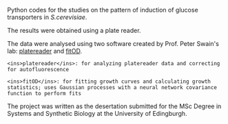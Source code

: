 Python codes for the studies on the pattern of induction of glucose transporters in *S.cerevisiae*.

The results were obtained using a plate reader.

The data were analysed using two software created by Prof. Peter Swain's lab: <ins>platereader</ins> and <ins>fitOD</ins>.

    <ins>platereader</ins>: for analyzing platereader data and correcting for autofluorescence
  
    <ins>fitOD</ins>: for fitting growth curves and calculating growth statistics; uses Gaussian processes with a neural network covariance function to perform fits

The project was written as the desertation submitted for the MSc Degree in Systems and Synthetic Biology at the University of Edingburgh.
